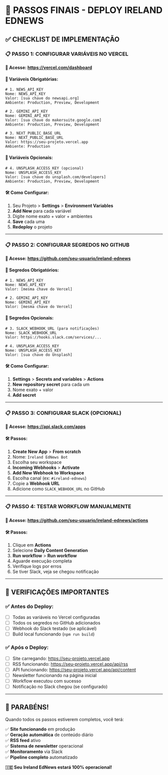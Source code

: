 # 🎯 PASSOS FINAIS - DEPLOY IRELAND EDNEWS

## ✅ CHECKLIST DE IMPLEMENTAÇÃO

### **📋 PASSO 1: CONFIGURAR VARIÁVEIS NO VERCEL**

#### 🔗 **Acesse:** https://vercel.com/dashboard

#### 📝 **Variáveis Obrigatórias:**

```env
# 1. NEWS_API_KEY
Nome: NEWS_API_KEY
Valor: [sua chave do newsapi.org]
Ambiente: Production, Preview, Development

# 2. GEMINI_API_KEY  
Nome: GEMINI_API_KEY
Valor: [sua chave do makersuite.google.com]
Ambiente: Production, Preview, Development

# 3. NEXT_PUBLIC_BASE_URL
Nome: NEXT_PUBLIC_BASE_URL
Valor: https://seu-projeto.vercel.app
Ambiente: Production
```

#### 📝 **Variáveis Opcionais:**

```env
# 4. UNSPLASH_ACCESS_KEY (opcional)
Nome: UNSPLASH_ACCESS_KEY
Valor: [sua chave do unsplash.com/developers]
Ambiente: Production, Preview, Development
```

#### 🛠️ **Como Configurar:**
1. Seu Projeto > **Settings** > **Environment Variables**
2. **Add New** para cada variável
3. Digite nome exato + valor + ambientes
4. **Save** cada uma
5. **Redeploy** o projeto

---

### **📋 PASSO 2: CONFIGURAR SEGREDOS NO GITHUB**

#### 🔗 **Acesse:** https://github.com/seu-usuario/ireland-ednews

#### 📝 **Segredos Obrigatórios:**

```env
# 1. NEWS_API_KEY
Nome: NEWS_API_KEY
Valor: [mesma chave do Vercel]

# 2. GEMINI_API_KEY
Nome: GEMINI_API_KEY  
Valor: [mesma chave do Vercel]
```

#### 📝 **Segredos Opcionais:**

```env
# 3. SLACK_WEBHOOK_URL (para notificações)
Nome: SLACK_WEBHOOK_URL
Valor: https://hooks.slack.com/services/...

# 4. UNSPLASH_ACCESS_KEY
Nome: UNSPLASH_ACCESS_KEY
Valor: [sua chave do Unsplash]
```

#### 🛠️ **Como Configurar:**
1. **Settings** > **Secrets and variables** > **Actions**
2. **New repository secret** para cada um
3. Nome exato + valor
4. **Add secret**

---

### **📋 PASSO 3: CONFIGURAR SLACK (OPCIONAL)**

#### 🔗 **Acesse:** https://api.slack.com/apps

#### 🛠️ **Passos:**
1. **Create New App** > **From scratch**
2. Nome: `Ireland EdNews Bot`
3. Escolha seu workspace
4. **Incoming Webhooks** > **Activate**
5. **Add New Webhook to Workspace**
6. Escolha canal (ex: `#ireland-ednews`)
7. Copie a **Webhook URL**
8. Adicione como `SLACK_WEBHOOK_URL` no GitHub

---

### **📋 PASSO 4: TESTAR WORKFLOW MANUALMENTE**

#### 🔗 **Acesse:** https://github.com/seu-usuario/ireland-ednews/actions

#### 🛠️ **Passos:**
1. Clique em **Actions**
2. Selecione **Daily Content Generation**
3. **Run workflow** > **Run workflow**
4. Aguarde execução completa
5. Verifique logs por erros
6. Se tiver Slack, veja se chegou notificação

---

## 🚨 **VERIFICAÇÕES IMPORTANTES**

### **✅ Antes do Deploy:**
- [ ] Todas as variáveis no Vercel configuradas
- [ ] Todos os segredos no GitHub adicionados  
- [ ] Webhook do Slack testado (se aplicável)
- [ ] Build local funcionando (`npm run build`)

### **✅ Após o Deploy:**
- [ ] Site carregando: https://seu-projeto.vercel.app
- [ ] RSS funcionando: https://seu-projeto.vercel.app/api/rss
- [ ] API funcionando: https://seu-projeto.vercel.app/api/content
- [ ] Newsletter funcionando na página inicial
- [ ] Workflow executou com sucesso
- [ ] Notificação no Slack chegou (se configurado)

---

## 🎉 **PARABÉNS!**

Quando todos os passos estiverem completos, você terá:

✅ **Site funcionando** em produção  
✅ **Geração automática** de conteúdo diário  
✅ **RSS feed** ativo  
✅ **Sistema de newsletter** operacional  
✅ **Monitoramento** via Slack  
✅ **Pipeline completo** automatizado  

**🇮🇪 Seu Ireland EdNews estará 100% operacional!**
